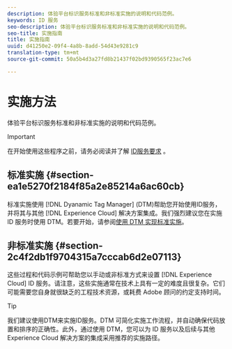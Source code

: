 ```yaml
---
description: 体验平台标识服务标准和非标准实施的说明和代码范例。
keywords: ID 服务
seo-description: 体验平台标识服务标准和非标准实施的说明和代码范例。
seo-title: 实施指南
title: 实施指南
uuid: d41250e2-09f4-4a8b-8add-54d43e9281c9
translation-type: tm+mt
source-git-commit: 50a5b4d3a27fd8b21437f02bd9390565f23ac7e6

---
```



# 实施方法

体验平台标识服务标准和非标准实施的说明和代码范例。

>[!IMPORTANT]
>
>在开始使用这些程序之前，请务必阅读并了解 [ID服务要求](../reference/requirements.md) 。

## 标准实施 {#section-ea1e5270f2184f85a2e85214a6ac60cb}

标准实施使用 [!DNL Dyanamic Tag Manager] (DTM)帮助您开始使用ID服务，并将其与其他 [!DNL Experience Cloud] 解决方案集成。我们强烈建议您在实施 ID 服务时使用 DTM。若要开始，请参阅[使用 DTM 实现标准实施](../implementation-guides/standard.md#concept-89cd0199a9634fc48644f2d61e3d2445)。

## 非标准实施 {#section-2c4f2db1f9704315a7cccab6d2e07113}

这些过程和代码示例可帮助您以手动或非标准方式来设置 [!DNL Experience Cloud] ID 服务。请注意，这些实施通常在技术上具有一定的难度且很复杂。它们可能需要您自身就很缺乏的工程技术资源，或耗费 Adobe 顾问的约定支持时间。

>[!TIP]
>
>我们建议使用DTM来实施ID服务。DTM 可简化实施工作流程，并自动确保代码放置和排序的正确性。此外，通过使用 DTM，您可以为 ID 服务以及后续与其他 Experience Cloud 解决方案的集成采用推荐的实施路径。

